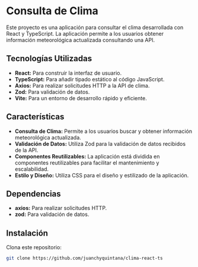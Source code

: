 # Consulta de Clima

Este proyecto es una aplicación para consultar el clima desarrollada con React y TypeScript. La aplicación permite a los usuarios obtener información meteorológica actualizada consultando una API.

## Tecnologías Utilizadas
- **React:** Para construir la interfaz de usuario.
- **TypeScript:** Para añadir tipado estático al código JavaScript.
- **Axios:** Para realizar solicitudes HTTP a la API de clima.
- **Zod:** Para validación de datos.
- **Vite:** Para un entorno de desarrollo rápido y eficiente.

## Características
- **Consulta de Clima:** Permite a los usuarios buscar y obtener información meteorológica actualizada.
- **Validación de Datos:** Utiliza Zod para la validación de datos recibidos de la API.
- **Componentes Reutilizables:** La aplicación está dividida en componentes reutilizables para facilitar el mantenimiento y escalabilidad.
- **Estilo y Diseño:** Utiliza CSS para el diseño y estilizado de la aplicación.

## Dependencias
- **axios:** Para realizar solicitudes HTTP.
- **zod:** Para validación de datos.

## Instalación
Clona este repositorio:
```bash
git clone https://github.com/juanchyquintana/clima-react-ts
